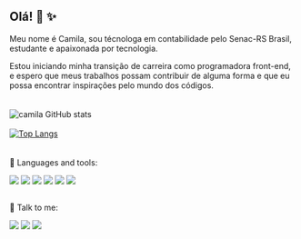 ## Olá! :wave: :sparkles: 

Meu nome é Camila, sou técnologa em contabilidade pelo Senac-RS Brasil, estudante e apaixonada por tecnologia.

Estou iniciando minha transição de carreira como programadora front-end, e espero que meus trabalhos possam contribuir de alguma forma e que eu possa encontrar inspirações pelo mundo dos códigos.
<br>
<br>
<br>
![camila GitHub stats](https://github-readme-stats.vercel.app/api?username=camilabfarias&theme=ayu-mirage&_icons=true)
<br>
<br>
[![Top Langs](https://github-readme-stats.vercel.app/api/top-langs/?username=camilabfarias&layout=compact&theme=ayu-mirage&_icons=true)](https://github.com/camilabfarias/github-readme-stats)
<br>
<br>
<br>
:wrench: Languages and tools:
<div style="display: inline_block">
<img src="https://img.shields.io/badge/HTML5-E34F26?style=for-the-badge&logo=html5&logoColor=white">
<img src="https://img.shields.io/badge/CSS3-1572B6?style=for-the-badge&logo=css3&logoColor=white">
<img src="https://img.shields.io/badge/React-20232A?style=for-the-badge&logo=react&logoColor=61DAFB">
<img src="https://img.shields.io/badge/Node.js-43853D?style=for-the-badge&logo=node.js&logoColor=white">
<img src="https://img.shields.io/badge/Netlify-00C7B7?style=for-the-badge&logo=netlify&logoColor=white">
<img src="https://img.shields.io/badge/JavaScript-F7DF1E?style=for-the-badge&logo=javascript&logoColor=black">

</div>
  
  ##
  :speech_balloon: Talk to me:
  <br>
  <div> 
  <a href="https://www.instagram.com/camilabfarias/" target="_blank"><img src="https://img.shields.io/badge/-Instagram-%23E4405F?style=for-the-badge&logo=instagram&logoColor=white" target="_blank"></a>
  <a href = "mailto:camilabuenof@gmail.com"><img src="https://img.shields.io/badge/-Gmail-%23333?style=for-the-badge&logo=gmail&logoColor=white" target="_blank"></a>
  <a href="camila-farias-6b7389139" target="_blank"><img src="https://img.shields.io/badge/-LinkedIn-%230077B5?style=for-the-badge&logo=linkedin&logoColor=white" target="_blank"></a> 

 
</div>
